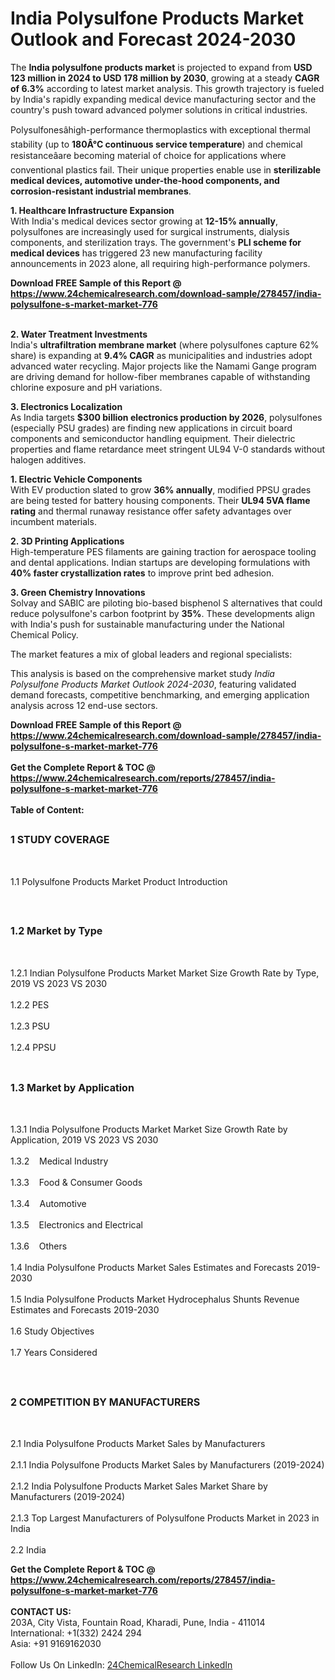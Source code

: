 <h1>India Polysulfone Products Market Outlook and Forecast 2024-2030</h1><p>The <strong>India polysulfone products market</strong> is projected to expand from <strong>USD 123 million in 2024 to USD 178 million by 2030</strong>, growing at a steady <strong>CAGR of 6.3%</strong> according to latest market analysis. This growth trajectory is fueled by India's rapidly expanding medical device manufacturing sector and the country's push toward advanced polymer solutions in critical industries.</p><p>Polysulfonesâhigh-performance thermoplastics with exceptional thermal stability (up to <strong>180Â°C continuous service temperature</strong>) and chemical resistanceâare becoming material of choice for applications where conventional plastics fail. Their unique properties enable use in <strong>sterilizable medical devices, automotive under-the-hood components, and corrosion-resistant industrial membranes</strong>.</p><p><strong>1. Healthcare Infrastructure Expansion</strong><br>
With India's medical devices sector growing at <strong>12-15% annually</strong>, polysulfones are increasingly used for surgical instruments, dialysis components, and sterilization trays. The government's <strong>PLI scheme for medical devices</strong> has triggered 23 new manufacturing facility announcements in 2023 alone, all requiring high-performance polymers.</p><div><b>Download FREE Sample of this Report @ 
            <a href="https://www.24chemicalresearch.com/download-sample/278457/india-polysulfone-s-market-market-776">
            https://www.24chemicalresearch.com/download-sample/278457/india-polysulfone-s-market-market-776</a></b></div><br><p><strong>2. Water Treatment Investments</strong><br>
India's <strong>ultrafiltration membrane market</strong> (where polysulfones capture 62% share) is expanding at <strong>9.4% CAGR</strong> as municipalities and industries adopt advanced water recycling. Major projects like the Namami Gange program are driving demand for hollow-fiber membranes capable of withstanding chlorine exposure and pH variations. </p><p><strong>3. Electronics Localization</strong><br>
As India targets <strong>$300 billion electronics production by 2026</strong>, polysulfones (especially PSU grades) are finding new applications in circuit board components and semiconductor handling equipment. Their dielectric properties and flame retardance meet stringent UL94 V-0 standards without halogen additives.</p><p><strong>1. Electric Vehicle Components</strong><br>
With EV production slated to grow <strong>36% annually</strong>, modified PPSU grades are being tested for battery housing components. Their <strong>UL94 5VA flame rating</strong> and thermal runaway resistance offer safety advantages over incumbent materials.</p><p><strong>2. 3D Printing Applications</strong><br>
High-temperature PES filaments are gaining traction for aerospace tooling and dental applications. Indian startups are developing formulations with <strong>40% faster crystallization rates</strong> to improve print bed adhesion.</p><p><strong>3. Green Chemistry Innovations</strong><br>
Solvay and SABIC are piloting bio-based bisphenol S alternatives that could reduce polysulfone's carbon footprint by <strong>35%</strong>. These developments align with India's push for sustainable manufacturing under the National Chemical Policy.</p><p>The market features a mix of global leaders and regional specialists:</p><p>This analysis is based on the comprehensive market study <em>India Polysulfone Products Market Outlook 2024-2030</em>, featuring validated demand forecasts, competitive benchmarking, and emerging application analysis across 12 end-use sectors.</p><div><b>Download FREE Sample of this Report @ 
            <a href="https://www.24chemicalresearch.com/download-sample/278457/india-polysulfone-s-market-market-776">
            https://www.24chemicalresearch.com/download-sample/278457/india-polysulfone-s-market-market-776</a></b></div><br><div><b>Get the Complete Report & TOC @ 
            <a href="https://www.24chemicalresearch.com/reports/278457/india-polysulfone-s-market-market-776">
            https://www.24chemicalresearch.com/reports/278457/india-polysulfone-s-market-market-776</a></b></div><br>
            <b>Table of Content:</b><p><h2><span style="font-size:16px"><strong>1 STUDY COVERAGE</strong></span></h2><br />
<p>1.1 Polysulfone Products Market Product Introduction</p><br />
<h2><span style="font-size:16px"><strong>1.2 Market by Type</strong></span></h2><br />
<p>1.2.1 Indian Polysulfone Products Market Market Size Growth Rate by Type, 2019 VS 2023 VS 2030<br /><br />
1.2.2 PES&nbsp;&nbsp; &nbsp;<br /><br />
1.2.3 PSU<br /><br />
1.2.4 PPSU<br /><br />
<h2><span style="font-size:16px"><strong>1.3 Market by Application</strong></span></h2><br />
<p>1.3.1 India Polysulfone Products Market Market Size Growth Rate by Application, 2019 VS 2023 VS 2030<br /><br />
1.3.2&nbsp;&nbsp; &nbsp;Medical Industry<br /><br />
1.3.3&nbsp;&nbsp; &nbsp;Food & Consumer Goods<br /><br />
1.3.4&nbsp;&nbsp; &nbsp;Automotive<br /><br />
1.3.5&nbsp;&nbsp; &nbsp;Electronics and Electrical<br /><br />
1.3.6&nbsp;&nbsp; &nbsp;Others<br /><br />
1.4 India Polysulfone Products Market Sales Estimates and Forecasts 2019-2030<br /><br />
1.5 India Polysulfone Products Market Hydrocephalus Shunts Revenue Estimates and Forecasts 2019-2030<br /><br />
1.6 Study Objectives<br /><br />
1.7 Years Considered</p><br />
<h2><span style="font-size:16px"><strong>2 COMPETITION BY MANUFACTURERS</strong></span></h2><br />
<p>2.1 India Polysulfone Products Market Sales by Manufacturers<br /><br />
2.1.1 India Polysulfone Products Market Sales by Manufacturers (2019-2024)<br /><br />
2.1.2 India Polysulfone Products Market Sales Market Share by Manufacturers (2019-2024)<br /><br />
2.1.3 Top Largest Manufacturers of Polysulfone Products Market in 2023 in India<br /><br />
2.2 India</p><div><b>Get the Complete Report & TOC @ 
            <a href="https://www.24chemicalresearch.com/reports/278457/india-polysulfone-s-market-market-776">
            https://www.24chemicalresearch.com/reports/278457/india-polysulfone-s-market-market-776</a></b></div><br><b>CONTACT US:</b><br>
            203A, City Vista, Fountain Road, Kharadi, Pune, India - 411014<br>
            International: +1(332) 2424 294<br>
            Asia: +91 9169162030 <br><br>
            Follow Us On LinkedIn: <a href="https://www.linkedin.com/company/24chemicalresearch/">24ChemicalResearch LinkedIn</a>